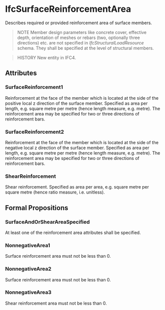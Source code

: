 # IfcSurfaceReinforcementArea

Describes required or provided reinforcement area of surface members.
<!-- end of short definition -->


> NOTE Member design parameters like concrete cover, effective depth, orientation of meshes or rebars (two, optionally three directions) etc. are not specified in _IfcStructuralLoadResource_ schema. They shall be specified at the level of structural members.

> HISTORY New entity in IFC4.

## Attributes

### SurfaceReinforcement1
Reinforcement at the face of the member which is located at the side of the positive local z direction of the surface member. Specified as area per length, e.g. square metre per metre (hence length measure, e.g. metre). The reinforcement area may be specified for two or three directions of reinforcement bars.

### SurfaceReinforcement2
Reinforcement at the face of the member which is located at the side of the negative local z direction of the surface member. Specified as area per length, e.g. square metre per metre (hence length measure, e.g. metre). The reinforcement area may be specified for two or three directions of reinforcement bars.

### ShearReinforcement
Shear reinforcement. Specified as area per area, e.g. square metre per square metre (hence ratio measure, i.e. unitless).

## Formal Propositions

### SurfaceAndOrShearAreaSpecified
At least one of the reinforcement area attributes shall be specified.

### NonnegativeArea1
Surface reinforcement area must not be less than 0.

### NonnegativeArea2
Surface reinforcement area must not be less than 0.

### NonnegativeArea3
Shear reinforcement area must not be less than 0.

